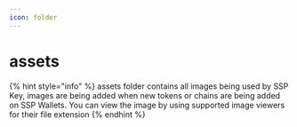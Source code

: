 ```yaml
---
icon: folder
---
```


# assets

{% hint style="info" %}
assets folder contains all images being used by SSP Key, images are being added when new tokens or chains are being added on SSP Wallets. You can view the image by using supported image viewers for their file extension
{% endhint %}

